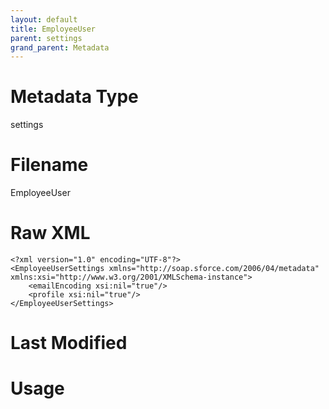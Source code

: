 ```yaml
---
layout: default
title: EmployeeUser
parent: settings
grand_parent: Metadata
---
```

# Metadata Type
settings


# Filename 
EmployeeUser


# Raw XML
```
<?xml version="1.0" encoding="UTF-8"?>
<EmployeeUserSettings xmlns="http://soap.sforce.com/2006/04/metadata" xmlns:xsi="http://www.w3.org/2001/XMLSchema-instance">
    <emailEncoding xsi:nil="true"/>
    <profile xsi:nil="true"/>
</EmployeeUserSettings>
```


# Last Modified


# Usage

